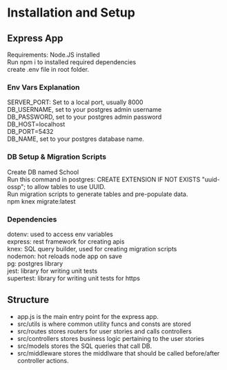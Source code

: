 # Installation and Setup

## Express App

Requirements: Node.JS installed <br />
Run npm i to installed required dependencies <br />
create .env file in root folder. <br />

### Env Vars Explanation

SERVER_PORT: Set to a local port, usually 8000 <br />
DB_USERNAME, set to your postgres admin username <br />
DB_PASSWORD, set to your postgres admin password <br />
DB_HOST=localhost <br />
DB_PORT=5432 <br />
DB_NAME, set to your postgres database name. <br />

### DB Setup & Migration Scripts

Create DB named School <br />
Run this command in postgres: CREATE EXTENSION IF NOT EXISTS "uuid-ossp"; to allow tables to use UUID. <br />
Run migration scripts to generate tables and pre-populate data. <br />
npm knex migrate:latest <br />

### Dependencies

dotenv: used to access env variables <br />
express: rest framework for creating apis <br />
knex: SQL query builder, used for creating migration scripts <br />
nodemon: hot reloads node app on save <br />
pg: postgres library <br />
jest: library for writing unit tests <br />
supertest: library for writing unit tests for https <br />

## Structure

- app.js is the main entry point for the express app. <br />
- src/utils is where common utility funcs and consts are stored <br />
- src/routes stores routers for user stories and calls controllers <br />
- src/controllers stores business logic pertaining to the user stories <br />
- src/models stores the SQL queries that call DB. <br />
- src/middleware stores the middlware that should be called before/after controller actions. <br />
